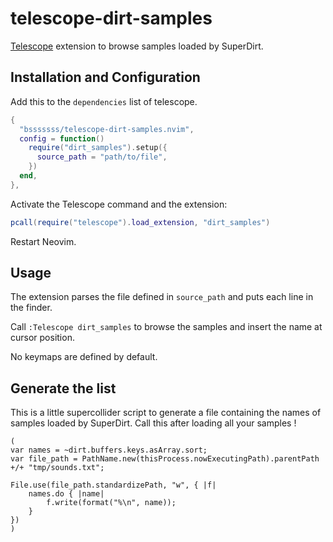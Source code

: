 # telescope-dirt-samples

[Telescope](https://github.com/nvim-telescope/telescope.nvim) extension to browse samples loaded by SuperDirt.

## Installation and Configuration

Add this to the `dependencies` list of telescope.

```lua
{
  "bsssssss/telescope-dirt-samples.nvim",
  config = function()
    require("dirt_samples").setup({
      source_path = "path/to/file",
    })
  end,
},
```

Activate the Telescope command and the extension:

```lua
pcall(require("telescope").load_extension, "dirt_samples")
```

Restart Neovim.

## Usage

The extension parses the file defined in `source_path` and puts each line in the
finder.

Call `:Telescope dirt_samples` to browse the samples and insert the name at cursor position.

No keymaps are defined by default.

## Generate the list

This is a little supercollider script to generate a file containing the names of
samples loaded by SuperDirt. Call this after loading all your samples !

```supercollider
(
var names = ~dirt.buffers.keys.asArray.sort;
var file_path = PathName.new(thisProcess.nowExecutingPath).parentPath +/+ "tmp/sounds.txt";

File.use(file_path.standardizePath, "w", { |f|
	names.do { |name|
		f.write(format("%\n", name));
	}
})
)
```
